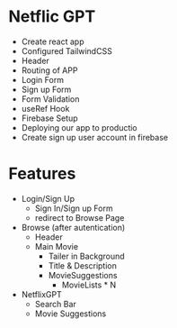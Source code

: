 # Netflic GPT
- Create react app
- Configured TailwindCSS
- Header
- Routing of APP
- Login Form
- Sign up Form
- Form Validation
- useRef Hook
- Firebase Setup
- Deploying our app to productio
- Create sign up user account in firebase




# Features
- Login/Sign Up
  - Sign In/Sign up Form
  - redirect to Browse Page
- Browse (after autentication)
  - Header
  - Main Movie
    - Tailer in Background
    - Title & Description
    - MovieSuggestions
        - MovieLists * N
- NetflixGPT
   - Search Bar
   - Movie Suggestions 

<!-- 
   How do you do validation inside a form - formik library
   useRef is used to refernce a field over here, so basically tag over here suppose input tag , a button these gives us reference to it.
   For authetication we need backend , for bacnkend using google firebase
 -->